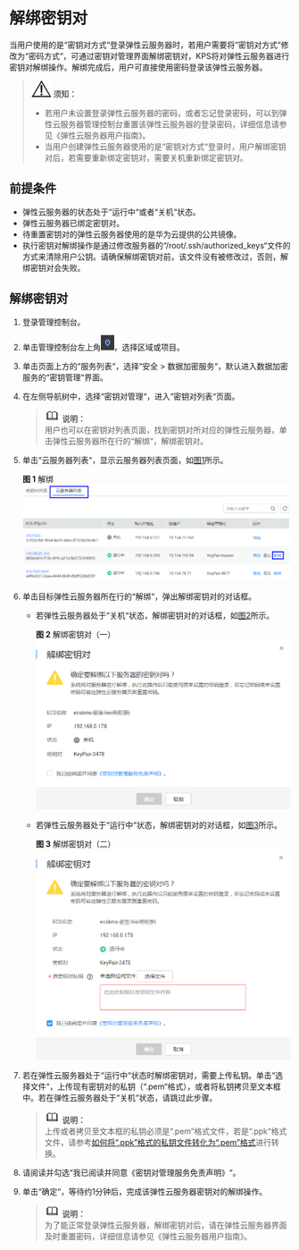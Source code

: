 # 解绑密钥对<a name="dew_01_0077"></a>

当用户使用的是“密钥对方式“登录弹性云服务器时，若用户需要将“密钥对方式“修改为“密码方式“，可通过密钥对管理界面解绑密钥对，KPS将对弹性云服务器进行密钥对解绑操作。解绑完成后，用户可直接使用密码登录该弹性云服务器。

>![](public_sys-resources/icon-notice.gif) **须知：**   
>-   若用户未设置登录弹性云服务器的密码，或者忘记登录密码，可以到弹性云服务器管理控制台重置该弹性云服务器的登录密码，详细信息请参见《弹性云服务器用户指南》。  
>-   当用户创建弹性云服务器使用的是“密钥对方式“登录时，用户解绑密钥对后，若需要重新绑定密钥对，需要关机重新绑定密钥对。  

## 前提条件<a name="s631c2d6eb7e8488bae760005cdce61f1"></a>

-   弹性云服务器的状态处于“运行中“或者“关机“状态。
-   弹性云服务器已绑定密钥对。
-   待重置密钥对的弹性云服务器使用的是华为云提供的公共镜像。
-   执行密钥对解绑操作是通过修改服务器的“/root/.ssh/authorized\_keys“文件的方式来清除用户公钥。请确保解绑密钥对前，该文件没有被修改过，否则，解绑密钥对会失败。

## 解绑密钥对<a name="sa12d74ca787a4f8e9dba92ef42c5696a"></a>

1.  登录管理控制台。
2.  单击管理控制台左上角![](figures/icon_region.png)，选择区域或项目。
3.  单击页面上方的“服务列表“，选择“安全  \>  数据加密服务“，默认进入数据加密服务的“密钥管理“界面。

1.  在左侧导航树中，选择“密钥对管理“，进入“密钥对列表“页面。

    >![](public_sys-resources/icon-note.gif) **说明：**   
    >用户也可以在密钥对列表页面，找到密钥对所对应的弹性云服务器，单击弹性云服务器所在行的“解绑“，解绑密钥对。  

2.  单击“云服务器列表“，显示云服务器列表页面，如[图1](#f5604ba9e76ba4b85857fe97b5e4b476d)所示。

    **图 1**  解绑<a name="f5604ba9e76ba4b85857fe97b5e4b476d"></a>  
    ![](figures/解绑.png "解绑")

3.  单击目标弹性云服务器所在行的“解绑“，弹出解绑密钥对的对话框。
    -   若弹性云服务器处于“关机“状态，解绑密钥对的对话框，如[图2](#fd0ef5804e8bf4257aae3f8bb0fdc5034)所示。

        **图 2**  解绑密钥对（一）<a name="fd0ef5804e8bf4257aae3f8bb0fdc5034"></a>  
        ![](figures/解绑密钥对（一）.png "解绑密钥对（一）")

    -   若弹性云服务器处于“运行中“状态，解绑密钥对的对话框，如[图3](#fa839acc6a14a47188e3625bfd874ebac)所示。

        **图 3**  解绑密钥对（二）<a name="fa839acc6a14a47188e3625bfd874ebac"></a>  
        ![](figures/解绑密钥对（二）.png "解绑密钥对（二）")

4.  若在弹性云服务器处于“运行中“状态时解绑密钥对，需要上传私钥。单击“选择文件“，上传现有密钥对的私钥（“.pem“格式），或者将私钥拷贝至文本框中。若在弹性云服务器处于“关机“状态，请跳过此步骤。

    >![](public_sys-resources/icon-note.gif) **说明：**   
    >上传或者拷贝至文本框的私钥必须是“.pem“格式文件，若是“.ppk“格式文件，请参考[如何将“.ppk”格式的私钥文件转化为“.pem”格式](https://support.huaweicloud.com/dew_faq/dew_01_0099.html)进行转换。  

5.  请阅读并勾选“我已阅读并同意《密钥对管理服务免责声明》“。
6.  单击“确定“，等待约1分钟后，完成该弹性云服务器密钥对的解绑操作。

    >![](public_sys-resources/icon-note.gif) **说明：**   
    >为了能正常登录弹性云服务器，解绑密钥对后，请在弹性云服务器界面及时重置密码，详细信息请参见《弹性云服务器用户指南》。  


